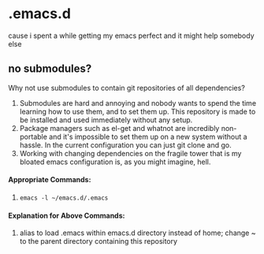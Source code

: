 .emacs.d
============

cause i spent a while getting my emacs perfect and it might help somebody else

## no submodules?
Why not use submodules to contain git repositories of all dependencies?
1. Submodules are hard and annoying and nobody wants to spend the time learning how to use them, and to set them up. This repository is made to be installed and used immediately without any setup.
2. Package managers such as el-get and whatnot are incredibly non-portable and it's impossible to set them up on a new system without a hassle. In the current configuration you can just git clone and go.
3. Working with changing dependencies on the fragile tower that is my bloated emacs configuration is, as you might imagine, hell.

#### Appropriate Commands:
1. ```emacs -l ~/emacs.d/.emacs```

#### Explanation for Above Commands:
1. alias to load .emacs within emacs.d directory instead of home; change ~ to the parent directory containing this repository
